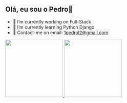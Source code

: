 ## Olá, eu sou o Pedro👋

- 🔭 I’m currently working on Full-Stack
- 🌱 I’m currently learning Python Django
- 💬 Contact-me on email: 1pedrol2@gmail.com

<div>
  <a href= "https://beacons.ai/limapedro">
  <img height="180em" src= "https://github-readme-stats.vercel.app/api?username=limapedro77&show_icons=true&theme=dark#gh-dark-mode-only">
  <img height="180em" src= "https://github-readme-stats.vercel.app/api/top-langs/?username=anuraghazra&size_weight=0.5&count_weight=0.5">
</div>
  
  ##
 
<div> 
  
</div>
